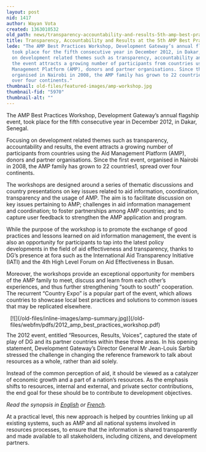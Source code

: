 ```yaml
---
layout: post
nid: 1417
author: Wayan Vota
created: 1363010532
old_path: news/transparency-accountability-and-results-5th-amp-best-practices-workshop
title: Transparency, Accountability and Results at the 5th AMP Best Practices Workshop
lede: "The AMP Best Practices Workshop, Development Gateway’s annual flagship event,
  took place for the fifth consecutive year in December 2012, in Dakar, Senegal. \r\n\r\nFocusing
  on development related themes such as transparency, accountability and results,
  the event attracts a growing number of participants from countries using the Aid
  Management Platform (AMP), donors and partner organisations. Since the first event,
  organised in Nairobi in 2008, the AMP family has grown to 22 countries1, spread
  over four continents."
thumbnail: old-files/featured-images/amp-workshop.jpg
thumbnail-fid: "5970"
thumbnail-alt: ""
---
```


The AMP Best Practices Workshop, Development Gateway’s annual flagship event, took place for the fifth consecutive year in December 2012, in Dakar, Senegal.

Focusing on development related themes such as transparency, accountability and results, the event attracts a growing number of participants from countries using the Aid Management Platform (AMP), donors and partner organisations. Since the first event, organised in Nairobi in 2008, the AMP family has grown to 22 countries1, spread over four continents.

The workshops are designed around a series of thematic discussions and country presentations on key issues related to aid information, coordination, transparency and the usage of AMP. The aim is to facilitate discussion on key issues pertaining to AMP; challenges in aid information management and coordination; to foster partnerships among AMP countries; and to capture user feedback to strengthen the AMP application and program.

While the purpose of the workshop is to promote the exchange of good practices and lessons learned on aid information management, the event is also an opportunity for participants to tap into the latest policy developments in the field of aid effectiveness and transparency, thanks to DG’s presence at fora such as the International Aid Transparency Initiative (IATI) and the 4th High Level Forum on Aid Effectiveness in Busan.

Moreover, the workshops provide an exceptional opportunity for members of the AMP family to meet, discuss and learn from each other’s experiences, and thus further strengthening “south to south” cooperation. The recurrent “Country Expo” is a popular part of the event, which allows countries to showcase local best practices and solutions to common issues that may be replicated elsewhere.

<div style="float:right;margin-left:10px;margin-bottom:10px;">[![](/old-files/inline-images/amp-summary.jpg)](/old-files/webfm/pdfs/2012_amp_best_practices_workshop.pdf)</div>

The 2012 event, entitled “Resources, Results, Voices”, captured the state of play of DG and its partner countries within these three areas. In his opening statement, Development Gateway’s Director General Mr Jean-Louis Sarbib stressed the challenge in changing the reference framework to talk about resources as a whole, rather than aid solely.

Instead of the common perception of aid, it should be viewed as a catalyzer of economic growth and a part of a nation’s resources. As the emphasis shifts to resources, internal and external, and private sector contributions, the end goal for these should be to contribute to development objectives.

*Read the synopsis in [English](/old-files/webfm/pdfs/2012_amp_best_practices_workshop.pdf) or [French](/old-files/webfm/pdfs/rapport_atelier_pga_de%CC%81cembre_2012.pdf).*

At a practical level, this new approach is helped by countries linking up all existing systems, such as AMP and all national systems involved in resources processes, to ensure that the information is shared transparently and made available to all stakeholders, including citizens, and development partners.


